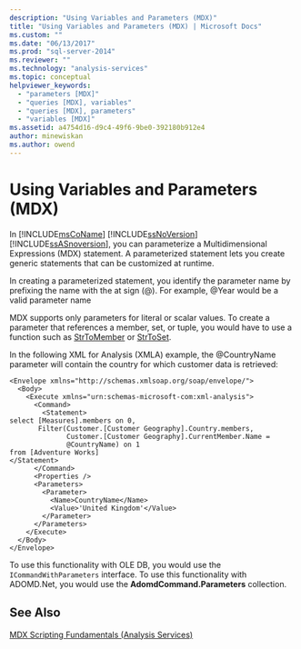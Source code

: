 ```yaml
---
description: "Using Variables and Parameters (MDX)"
title: "Using Variables and Parameters (MDX) | Microsoft Docs"
ms.custom: ""
ms.date: "06/13/2017"
ms.prod: "sql-server-2014"
ms.reviewer: ""
ms.technology: "analysis-services"
ms.topic: conceptual
helpviewer_keywords: 
  - "parameters [MDX]"
  - "queries [MDX], variables"
  - "queries [MDX], parameters"
  - "variables [MDX]"
ms.assetid: a4754d16-d9c4-49f6-9be0-392180b912e4
author: minewiskan
ms.author: owend
---
```

# Using Variables and Parameters (MDX)
  In [!INCLUDE[msCoName](../../../includes/msconame-md.md)] [!INCLUDE[ssNoVersion](../../../includes/ssnoversion-md.md)] [!INCLUDE[ssASnoversion](../../../includes/ssasnoversion-md.md)], you can parameterize a Multidimensional Expressions (MDX) statement. A parameterized statement lets you create generic statements that can be customized at runtime.  
  
 In creating a parameterized statement, you identify the parameter name by prefixing the name with the at sign (@). For example, @Year would be a valid parameter name  
  
 MDX supports only parameters for literal or scalar values. To create a parameter that references a member, set, or tuple, you would have to use a function such as [StrToMember](/sql/mdx/strtomember-mdx) or [StrToSet](/sql/mdx/strtoset-mdx).  
  
 In the following XML for Analysis (XMLA) example, the @CountryName parameter will contain the country for which customer data is retrieved:  
  
```  
<Envelope xmlns="http://schemas.xmlsoap.org/soap/envelope/">  
  <Body>  
    <Execute xmlns="urn:schemas-microsoft-com:xml-analysis">  
      <Command>  
        <Statement>  
select [Measures].members on 0,   
       Filter(Customer.[Customer Geography].Country.members,   
              Customer.[Customer Geography].CurrentMember.Name =  
              @CountryName) on 1  
from [Adventure Works]  
</Statement>  
      </Command>  
      <Properties />  
      <Parameters>  
        <Parameter>  
          <Name>CountryName</Name>  
          <Value>'United Kingdom'</Value>  
        </Parameter>  
      </Parameters>  
    </Execute>  
  </Body>  
</Envelope>  
```  
  
 To use this functionality with OLE DB, you would use the `ICommandWithParameters` interface. To use this functionality with ADOMD.Net, you would use the **AdomdCommand.Parameters** collection.  
  
## See Also  
 [MDX Scripting Fundamentals &#40;Analysis Services&#41;](mdx-scripting-fundamentals-analysis-services.md)  
  
  
